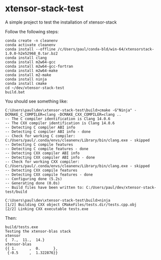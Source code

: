 # xtensor-stack-test
A simple project to test the installation of xtensor-stack

Follow the following steps:

    conda create -n cleanenv
    conda activate cleanenv
    conda install --offline /c/Users/paul/conda-bld/win-64/xtensorstack-1.0.0-h2e52968_0.tar.bz2
    conda install clang
    conda install m2w64-gcc
    conda install m2w64-gcc-fortran
    conda install m2w64-make
    conda install m2-make
    conda install ninja
    conda install cmake
    cd ~/dev/xtensor-stack-test
    build.bat

You should see something like:

    C:\Users\paul\dev\xtensor-stack-test\build>cmake -G"Ninja" -DCMAKE_C_COMPILER=clang -DCMAKE_CXX_COMPILER=clang ..
    -- The C compiler identification is Clang 14.0.6
    -- The CXX compiler identification is Clang 14.0.6
    -- Detecting C compiler ABI info
    -- Detecting C compiler ABI info - done
    -- Check for working C compiler: C:/Users/paul/.conda/envs/cleanenv/Library/bin/clang.exe - skipped
    -- Detecting C compile features
    -- Detecting C compile features - done
    -- Detecting CXX compiler ABI info
    -- Detecting CXX compiler ABI info - done
    -- Check for working CXX compiler: C:/Users/paul/.conda/envs/cleanenv/Library/bin/clang.exe - skipped
    -- Detecting CXX compile features
    -- Detecting CXX compile features - done
    -- Configuring done (5.2s)
    -- Generating done (0.0s)
    -- Build files have been written to: C:/Users/paul/dev/xtensor-stack-test/build

    C:\Users\paul\dev\xtensor-stack-test\build>ninja
    [1/2] Building CXX object CMakeFiles/tests.dir/tests.cpp.obj
    [2/2] Linking CXX executable tests.exe

Then:

    build/tests.exe
    Testing the xtensor-blas stack
    xtensor
    {  7.,  11.,  14.}
    xtensor-blas
    {{ 1.      ,  0.      },
     {-0.5     ,  1.322876}}

